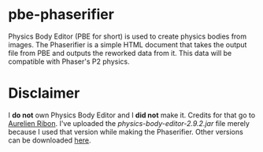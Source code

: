 # pbe-phaserifier
Physics Body Editor (PBE for short) is used to create physics bodies from images. The Phaserifier is a simple HTML document that takes the output file from PBE and outputs the reworked data from it. This data will be compatible with Phaser's P2 physics.

# Disclaimer
I **do not** own Physics Body Editor and I **did not** make it. Credits for that go to <a href="http://www.aurelienribon.com/blog/">Aurelien Ribon</a>. I've uploaded the _physics-body-editor-2.9.2.jar_ file merely because I used that version while making the Phaserifier. Other versions can be downloaded <a href="https://code.google.com/archive/p/box2d-editor/downloads">here</a>.
